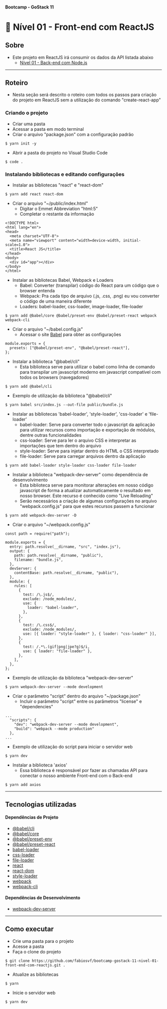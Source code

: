 ####  Bootcamp - GoStack 11
# 🚀 Nível 01 - Front-end com ReactJS

## Sobre

- Este projeto em ReactJS irá consumir os dados da API listada abaixo
  - [Nível 01 - Back-end com Node.js](https://github.com/fabiosvf/bootcamp-gostack-11-nivel-01-back-end-com-node-js)

---

## Roteiro

- Nesta seção será descrito o roteiro com todos os passos para criação do projeto em ReactJS sem a utilização do comando "create-react-app"

### Criando o projeto
- Criar uma pasta
- Acessar a pasta em modo terminal
- Criar o arquivo "package.json" com a configuração padrão
```
$ yarn init -y
```
- Abrir a pasta do projeto no Visual Studio Code
```
$ code .
```
### Instalando bibliotecas e editando configurações
- Instalar as bibliotecas "react" e "react-dom"
```
$ yarn add react react-dom
```
- Criar o arquivo "~/public/index.html"
  - Digitar o Emmet Abbreviation "html:5"
  - Completar o restante da informação
```
<!DOCTYPE html>
<html lang="en">
<head>
  <meta charset="UTF-8">
  <meta name="viewport" content="width=device-width, initial-scale=1.0">
  <title>React JS</title>
</head>
<body>
  <div id="app"></div>
</body>
</html>
```
- Instalar as bibliotecas Babel, Webpack e Loaders
  - Babel: Converter (transpilar) código do React para um código que o browser entenda
  - Webpack: Pra cada tipo de arquivo (.js, .css, .png) eu vou converter o código de uma maneira diferente
  - Loaders: babel-loader, css-loader, image-loader, file-loader
```
$ yarn add @babel/core @babel/preset-env @babel/preset-react webpack webpack-cli
```
- Criar o arquivo "~/babel.config.js"
  - Acessar o site [Babel](https://babeljs.io/docs/en/configuration) para obter as configurações
```
module.exports = {
  presets: ["@babel/preset-env", "@babel/preset-react"],
};
```
- Instalar a biblioteca "@babel/cli"
  - Esta biblioteca serve para utilizar o babel como linha de comando para transpilar um javascript moderno em javascript compatível com todos os browsers (navegadores)
```
$ yarn add @babel/cli
```
- Exemplo de utilização da biblioteca "@babel/cli"
```
$ yarn babel src/index.js --out-file public/bundle.js
```
- Instalar as bibliotecas 'babel-loader', 'style-loader', 'css-loader' e 'file-loader'
  - babel-loader: Serve para converter todo o javascript da aplicação para utilizar recursos como importação e exportação de módulos, dentre outras funcionalidades
  - css-loader: Serve para ler o arquivo CSS e interpretar as importações que tem dentro do arquivo
  - style-loader: Serve para injetar dentro do HTML o CSS interpretado
  - file-loader: Serve para carregar arquivos dentro da aplicação
```
$ yarn add babel-loader style-loader css-loader file-loader
```
- Instalar a biblioteca "webpack-dev-server" como dependência de desenvolvimento
  - Esta biblioteca serve para monitorar alterações em nosso código javascript de forma a atualizar automaticamente o resultado em nosso browser. Este recurso é conhecido como "Live Reloading"
  - Serão necessários a criação de algumas configurações no arquivo "webpack.config.js" para que estes recursos passem a funcionar
```
$ yarn add webpack-dev-server -D
```
- Criar o arquivo "~/webpack.config.js"
```
const path = require("path");

module.exports = {
  entry: path.resolve(__dirname, "src", "index.js"),
  output: {
    path: path.resolve(__dirname, "public"),
    filename: "bundle.js",
  },
  devServer: {
    contentBase: path.resolve(__dirname, "public"),
  },
  module: {
    rules: [
      {
        test: /\.js$/,
        exclude: /node_modules/,
        use: {
          loader: "babel-loader",
        },
      },
      {
        test: /\.css$/,
        exclude: /node_modules/,
        use: [{ loader: "style-loader" }, { loader: "css-loader" }],
      },
      {
        test: /.*\.(gif|png|jpe?g)$/i,
        use: { loader: "file-loader" },
      },
    ],
  },
};
```
- Exemplo de utilização da biblioteca "webpack-dev-server"
```
$ yarn webpack-dev-server --mode development
```
- Criar o parâmetro "script" dentro do arquivo "~/package.json"
  - Incluir o parâmetro "script" entre os parâmetros "license" e "dependencies"
```
...
  "scripts": {
    "dev": "webpack-dev-server --mode development",
    "build": "webpack --mode production"
  },
...
```
- Exemplo de utilização do script para iniciar o servidor web
```
$ yarn dev
```
- Instalar a biblioteca 'axios'
  - Essa biblioteca é responsável por fazer as chamadas API para conectar o nosso ambiente Front-end com o Back-end
```
$ yarn add axios
```

---

## Tecnologias utilizadas

#### Dependências de Projeto
- [@babel/cli](https://yarnpkg.com/package/@babel/cli)
- [@babel/core](https://yarnpkg.com/package/@babel/core)
- [@babel/preset-env](https://yarnpkg.com/package/@babel/preset-env)
- [@babel/preset-react](https://yarnpkg.com/package/@babel/preset-react)
- [babel-loader](https://yarnpkg.com/package/babel-loader)
- [css-loader](https://yarnpkg.com/package/css-loader)
- [file-loader](https://yarnpkg.com/package/file-loader)
- [react](https://yarnpkg.com/package/react)
- [react-dom](https://yarnpkg.com/package/react-dom)
- [style-loader](https://yarnpkg.com/package/style-loader)
- [webpack](https://yarnpkg.com/package/webpack)
- [webpack-cli](https://yarnpkg.com/package/webpack-cli)

#### Dependências de Desenvolvimento
- [webpack-dev-server](https://yarnpkg.com/package/webpack-dev-server)
---

## Como executar
- Crie uma pasta para o projeto
- Acesse a pasta
- Faça o clone do projeto
```
$ git clone https://github.com/fabiosvf/bootcamp-gostack-11-nivel-01-front-end-com-reactjs.git .
```
- Atualize as bibliotecas
```
$ yarn
```
- Inicie o servidor web
```
$ yarn dev
```